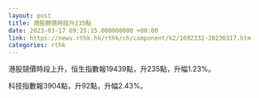 ```yaml
---
layout: post
title: 港股競價時段升235點
date: 2023-03-17 09:25:15.000000000 +08:00
link: https://news.rthk.hk/rthk/ch/component/k2/1692332-20230317.htm
categories: rthk
---
```


港股競價時段上升，恒生指數報19439點，升235點，升幅1.23%。

科技指數報3904點，升92點，升幅2.43%。
